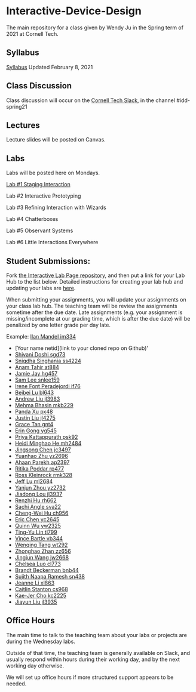 # Interactive-Device-Design
The main repository for a class given by Wendy Ju in the Spring term of 2021 at Cornell Tech.

## Syllabus
[Syllabus](https://canvas.cornell.edu/courses/27923/assignments/syllabus) Updated February 8, 2021

## Class Discussion
Class discussion will occur on the [Cornell Tech Slack](cornelltech.slack.com), in the channel #idd-spring21

## Lectures
Lecture slides will be posted on Canvas.


## Labs
Labs will be posted here on Mondays.

[Lab #1 Staging Interaction](https://github.com/FAR-Lab/Interactive-Lab-Hub/blob/Spring2021/Lab%201/README.md)

Lab #2 Interactive Prototyping

Lab #3 Refining Interaction with Wizards

Lab #4 Chatterboxes

Lab #5 Observant Systems

Lab #6 Little Interactions Everywhere

## Student Submissions:

Fork  [the Interactive Lab Page repository](https://github.com/FAR-Lab/Interactive-Lab-Hub), and then put a link for your Lab Hub to the list below. Detailed instructions for creating your lab hub and updating your labs are [here](https://github.com/FAR-Lab/Developing-and-Designing-Interactive-Devices/blob/2021Spring/readings/Submitting%20Labs.md).

When submitting your assignments, you will update your assignments on your class lab hub. The teaching team will be review the assignments sometime after the due date. Late assignments (e.g. your assignment is missing/incomplete at our grading time, which is after the due date) will be penalized by one letter grade per day late.



Example:  [Ilan Mandel im334](https://github.com/imandel/Interactive-Lab-Hub)

* [Your name netid](link to your cloned repo on Github)'
* [Shivani Doshi sgd73](https://github.com/shivanidoshi26/Interactive-Lab-Hub/)
* [Snigdha Singhania ss4224](https://github.com/singhaniasnigdha/Interactive-Lab-Hub)
* [Anam Tahir at884](https://github.com/anam884/Interactive-Lab-Hub)
* [Jamie Jay hg457](https://github.com/Jamie-Jay/Interactive-Lab-Hub)
* [Sam Lee snlee159](https://github.com/snlee159/Interactive-Lab-Hub)
* [Irene Font Peradejordi if76](https://github.com/IreneFP/Interactive-Lab-Hub)
* [Beibei Lu bl643](https://github.com/beibeilu/Interactive-Lab-Hub)
* [Andrew Liu jl3983](https://github.com/andrewljc0801/Interactive-Lab-Hub)
* [Mehma Bhasin mkb229](https://github.com/mkbhasin/Interactive-Lab-Hub)
* [Panda Xu px48](https://github.com/30PandaX/Interactive-Lab-Hub)
* [Justin Liu jl4275](https://github.com/juicetinliu/Interactive-Lab-Hub)
* [Grace Tan gnt4](https://github.com/greatcan11/Interactive-Lab-Hub)
* [Erin Gong yg545](https://github.com/ering0427/Interactive-Lab-Hub)
* [Priya Kattappurath psk92](https://github.com/priyakatt/Interactive-Lab-Hub)
* [Heidi Minghao He mh2484](https://github.com/HeidiHe/Interactive-Lab-Hub)
* [Jingsong Chen jc3497](https://github.com/Jingsong-Chen/Interactive-Lab-Hub)
* [Yuanhao Zhu yz2696](https://github.com/YuanhaoZhu/Interactive-Lab-Hub)
* [Ahaan Parekh ap2397](https://github.com/ahaanparekh27/Interactive-Lab-Hub)
* [Ritika Poddar rp477](https://github.com/Rpoddar1953/Interactive-Lab-Hub)
* [Ross Kleinrock rmk328](https://github.com/rkleinro-CT/Interactive-Lab-Hub/)
* [Jeff Lu ml2684](https://github.com/r06921039/Interactive-Lab-Hub)
* [Yanjun Zhou yz2732](https://github.com/Kingfisherzh/Yanjun.Z-s-Lab-Hub)
* [Jiadong Lou jl3937](https://github.com/jiadonglou/Interactive-Lab-Hub)
* [Renzhi Hu rh662](https://github.com/renzhihu98/Interactive-Lab-Hub)
* [Sachi Angle sva22](https://github.com/sach211/Interactive-Lab-Hub)
* [Cheng-Wei Hu ch956](https://github.com/HcwXd/Interactive-Lab-Hub)
* [Eric Chen yc2645](https://github.com/cyh05040/Interactive-Lab-Hub)
* [Quinn Wu yw2325](https://github.com/quinn997/Interactive-Lab-Hub)
* [Ting-Yu Lin tl799](https://github.com/aalty/Interactive-Lab-Hub)
* [Vince Bartle vb344](https://github.com/vbartle/Interactive-Lab-Hub)
* [Wenqing Tang wt292](https://github.com/FadingWinds/Interactive-Lab-Hub)
* [Zhonghao Zhan zz656](https://github.com/RupertZ/Interactive-Lab-Hub)
* [Jingjun Wang jw2668](https://github.com/helensz98/Interactive-Lab-Hub)
* [Chelsea Luo cl773](https://github.com/chelsealuo/Interactive-Lab-Hub)
* [Brandt Beckerman bnb44](https://github.com/bnbeck/Interactive-Lab-Hub)
* [Sujith Naapa Ramesh sn438](https://github.com/sujithnr/Interactive-Lab-Hub)
* [Jeanne Li xl863](https://github.com/Jeannelialbedo/Interactive-Lab-Hub)
* [Caitlin Stanton cs968](https://github.com/caitlinstanton/Interactive-Lab-Hub)
* [Kae-Jer Cho kc2225](https://github.com/moonorblue/Interactive-Lab-Hub)
* [Jiayun Liu jl3935](https://github.com/iamyuchy/Interactive-Lab-Hub)




## Office Hours 

The main time to talk to the teaching team about your labs or projects are during the Wednesday labs. 

Outside of that time, the teaching team is generally available on Slack, and usually respond within hours during their working day, and by the next working day otherwise. 

We will set up office hours if more structured support appears to be needed.
